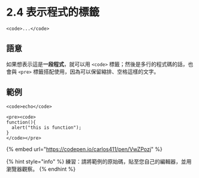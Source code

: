 # 2.4 表示程式的標籤

`<code>...</code>`

## 語意

如果想表示這是**一段程式**，就可以用 `<code>` 標籤；然後是多行的程式碼的話，也會與 `<pre>` 標籤搭配使用，因為可以保留縮排、空格這樣的文字。

## 範例

```markup
<code>echo</code>

<pre><code>
function(){
  alert("this is function");
}
</code></pre>
```

{% embed url="https://codepen.io/carlos411/pen/VwZPozj" %}

{% hint style="info" %}
練習：請將範例的原始碼，貼至您自己的編輯器，並用瀏覽器觀察。
{% endhint %}


